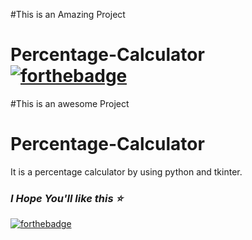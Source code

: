 
#This is an Amazing Project
# Percentage-Calculator <br>[![forthebadge ](https://forthebadge.com/images/badges/made-with-python.svg)](https://forthebadge.com)
#This is an awesome Project

# Percentage-Calculator
It is a percentage calculator by using python and tkinter.
### *I Hope You'll like this :star:*
[![forthebadge](https://forthebadge.com/images/badges/built-with-love.svg)](https://forthebadge.com)
